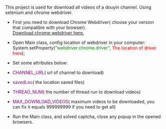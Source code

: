 This project is used for download all videos of a douyin channel. Using selenium and chrome webdriver.
- First you need to download Chrome Webdriver( choose your version that compatible with your browser).\
[Download chrome webdriver here.](https://chromedriver.chromium.org/downloads)

- Open Main class, config location of webdriver in your computer:\
System.setProperty(<font color="green">"webdriver.chrome.driver"</font>, 
<font color='red'>The location of driver here</font>);
- Set some attributes below:
- <font color="purple">CHANNEL_URL</font>( url of channel to download) 
- <font color="purple">savedLoc</font>( the location saved files)
- <font color="purple">THREAD_NUM</font>( the number of thread run to download videos)
- <font color="purple">MAX_DOWNLOAD_VIDEOS</font>( maximum videos to be downloaded, you can fix it equals 999999999 if you need to get all)
- Run the Main class, and solved captcha, close any popup in the opened browsers. 

